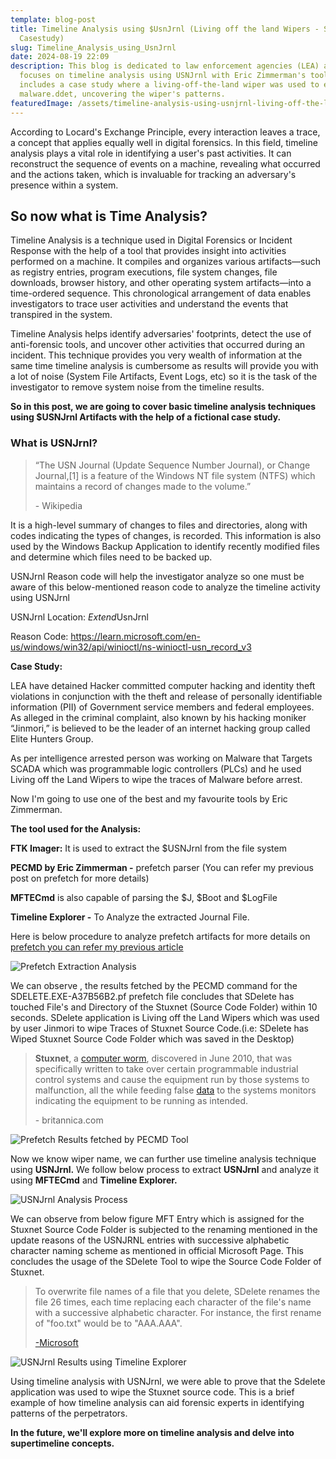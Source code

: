 ```yaml
---
template: blog-post
title: Timeline Analysis using $UsnJrnl (Living off the land Wipers - Stuxnet
  Casestudy)
slug: Timeline_Analysis_using_UsnJrnl
date: 2024-08-19 22:09
description: This blog is dedicated to law enforcement agencies (LEA) and
  focuses on timeline analysis using USNJrnl with Eric Zimmerman's tools. It
  includes a case study where a living-off-the-land wiper was used to erase
  malware.ddet, uncovering the wiper's patterns.
featuredImage: /assets/timeline-analysis-using-usnjrnl-living-off-the-land-wipers-stuxnet-casestudy-.png
---
```

According to Locard's Exchange Principle, every interaction leaves a trace, a concept that applies equally well in digital forensics. In this field, timeline analysis plays a vital role in identifying a user's past activities. It can reconstruct the sequence of events on a machine, revealing what occurred and the actions taken, which is invaluable for tracking an adversary's presence within a system.

## So now what is Time Analysis?

Timeline Analysis is a technique used in Digital Forensics or Incident Response with the help of a tool that provides insight into activities performed on a machine. It compiles and organizes various artifacts—such as registry entries, program executions, file system changes, file downloads, browser history, and other operating system artifacts—into a time-ordered sequence. This chronological arrangement of data enables investigators to trace user activities and understand the events that transpired in the system.

Timeline Analysis helps identify adversaries' footprints, detect the use of anti-forensic tools, and uncover other activities that occurred during an incident. This technique provides you very wealth of information at the same time timeline analysis is cumbersome as results will provide you with a lot of noise (System File Artifacts, Event Logs, etc) so it is the task of the investigator to remove system noise from the timeline results.

**So in this post, we are going to cover basic timeline analysis techniques using $USNJrnl Artifacts with the help of a fictional case study.**

### What is USNJrnl?

> “The USN Journal (Update Sequence Number Journal), or Change Journal,\[1] is a feature of the Windows NT file system (NTFS) which maintains a record of changes made to the volume.” 
>
> \- Wikipedia

It is a high-level summary of changes to files and directories, along with codes indicating the types of changes, is recorded. This information is also used by the Windows Backup Application to identify recently modified files and determine which files need to be backed up.

USNJrnl Reason code will help the investigator analyze so one must be aware of this below-mentioned reason code to analyze the timeline activity using USNJrnl

USNJrnl Location: $Extend$UsnJrnl

Reason Code: https://learn.microsoft.com/en-us/windows/win32/api/winioctl/ns-winioctl-usn_record_v3

**Case Study:**

LEA have detained Hacker committed computer hacking and identity theft violations in conjunction with the theft and release of personally identifiable information (PII) of Government service members and federal employees. As alleged in the criminal complaint, also known by his hacking moniker “Jinmori,” is believed to be the leader of an internet hacking group called Elite Hunters Group.

As per intelligence arrested person was working on Malware that Targets SCADA which was programmable logic controllers (PLCs) and he used Living off the Land Wipers to wipe the  traces of Malware before arrest.

Now I'm going to use one of the best and my favourite tools by Eric Zimmerman.

**The tool used for the Analysis:**

**FTK Imager:** It is used to extract the $USNJrnl from the file system

**PECMD by Eric Zimmerman -** prefetch parser (You can refer my previous post on prefetch for more details)

**MFTECmd** is also capable of parsing the $J, $Boot and $LogFile

**Timeline Explorer -** To Analyze the extracted Journal File.

Here is below procedure to analyze prefetch artifacts for more details on [prefetch you can refer my previous article](https://4n6shetty.in/How-Windows-Artifact-Prefetch-Can-Help-in-Digital-Forensics-Investigations-in-Windows-11-Machine)

![](/assets/prefetch.png "Prefetch Extraction Analysis")

We can observe , the results fetched by the PECMD command for the SDELETE.EXE-A37B56B2.pf prefetch file concludes that SDelete has touched File's and Directory of the Stuxnet (Source Code Folder) within 10 seconds. SDelete application is Living off the Land Wipers which was used by user Jinmori to wipe Traces of Stuxnet Source Code.(i.e: SDelete has Wiped Stuxnet Source Code Folder which was saved in the Desktop)

> **Stuxnet**, a [computer worm](https://www.britannica.com/technology/computer-worm), discovered in June 2010, that was specifically written to take over certain programmable industrial control systems and cause the equipment run by those systems to malfunction, all the while feeding false [data](https://www.britannica.com/dictionary/data) to the systems monitors indicating the equipment to be running as intended.
>
> \- britannica.com

![](/assets/prefetch1.png "Prefetch Results fetched by PECMD Tool")

Now we know wiper name, we can further use timeline analysis technique using **USNJrnl.** We follow below process to extract **USNJrnl** and analyze it using **MFTECmd**  and **Timeline Explorer.**

![](/assets/usn.png "USNJrnl Analysis Process")

We can observe from below figure MFT Entry which is assigned for the Stuxnet Source Code Folder is subjected to the renaming mentioned in the update reasons of the USNJRNL entries with successive alphabetic character naming scheme as mentioned in official Microsoft Page. This concludes the usage of the SDelete Tool to wipe the Source Code Folder of Stuxnet.

> To overwrite file names of a file that you delete, SDelete renames the file 26 times, each time replacing each character of the file's name with a successive alphabetic character. For instance, the first rename of "foo.txt" would be to "AAA.AAA".
>
> [\-Microsoft](https://learn.microsoft.com/en-us/sysinternals/downloads/sdelete)

![](/assets/copy-of-anti-forensics-by-manjesh-dsci-2-.png "USNJrnl Results using Timeline Explorer")

Using timeline analysis with USNJrnl, we were able to prove that the Sdelete application was used to wipe the Stuxnet source code. This is a brief example of how timeline analysis can aid forensic experts in identifying patterns of the perpetrators. 

**In the future, we'll explore more on timeline analysis and delve into supertimeline concepts.**
